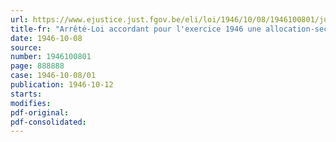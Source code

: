 ```yaml
---
url: https://www.ejustice.just.fgov.be/eli/loi/1946/10/08/1946100801/justel
title-fr: "Arrêté-Loi accordant pour l'exercice 1946 une allocation-secours aux grands invalides de la guerre de 1940, ainsi qu'aux grands invalides du temps de paix et à leurs ayants droit"
date: 1946-10-08
source:
number: 1946100801
page: 888888
case: 1946-10-08/01
publication: 1946-10-12
starts:
modifies:
pdf-original:
pdf-consolidated:
---
```


